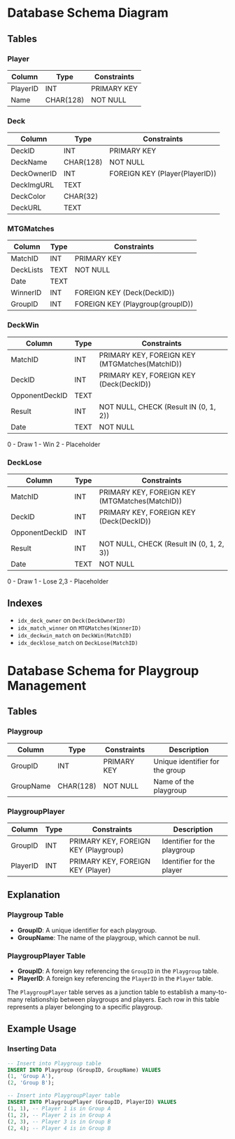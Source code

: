 # Database Schema Diagram

## Tables

### Player

| Column   | Type      | Constraints |
| -------- | --------- | ----------- |
| PlayerID | INT       | PRIMARY KEY |
| Name     | CHAR(128) | NOT NULL    |

### Deck

| Column      | Type      | Constraints                    |
| ----------- | --------- | ------------------------------ |
| DeckID      | INT       | PRIMARY KEY                    |
| DeckName    | CHAR(128) | NOT NULL                       |
| DeckOwnerID | INT       | FOREIGN KEY (Player(PlayerID)) |
| DeckImgURL  | TEXT      |                                |
| DeckColor   | CHAR(32)  |                                |
| DeckURL     | TEXT      |                                |

### MTGMatches

| Column    | Type | Constraints                      |
| --------- | ---- | -------------------------------- |
| MatchID   | INT  | PRIMARY KEY                      |
| DeckLists | TEXT | NOT NULL                         |
| Date      | TEXT |                                  |
| WinnerID  | INT  | FOREIGN KEY (Deck(DeckID))       |
| GroupID   | INT  | FOREIGN KEY (Playgroup(groupID)) |

### DeckWin

| Column         | Type | Constraints                                    |
| -------------- | ---- | ---------------------------------------------- |
| MatchID        | INT  | PRIMARY KEY, FOREIGN KEY (MTGMatches(MatchID)) |
| DeckID         | INT  | PRIMARY KEY, FOREIGN KEY (Deck(DeckID))        |
| OpponentDeckID | TEXT |                                                |
| Result         | INT  | NOT NULL, CHECK (Result IN (0, 1, 2))          |
| Date           | TEXT | NOT NULL                                       |

0 - Draw
1 - Win
2 - Placeholder

### DeckLose

| Column         | Type | Constraints                                    |
| -------------- | ---- | ---------------------------------------------- |
| MatchID        | INT  | PRIMARY KEY, FOREIGN KEY (MTGMatches(MatchID)) |
| DeckID         | INT  | PRIMARY KEY, FOREIGN KEY (Deck(DeckID))        |
| OpponentDeckID | INT  |                                                |
| Result         | INT  | NOT NULL, CHECK (Result IN (0, 1, 2, 3))       |
| Date           | TEXT | NOT NULL                                       |

0 - Draw
1 - Lose
2,3 - Placeholder

## Indexes

- `idx_deck_owner` on `Deck(DeckOwnerID)`
- `idx_match_winner` on `MTGMatches(WinnerID)`
- `idx_deckwin_match` on `DeckWin(MatchID)`
- `idx_decklose_match` on `DeckLose(MatchID)`

# Database Schema for Playgroup Management

## Tables

### Playgroup

| Column    | Type      | Constraints | Description                     |
| --------- | --------- | ----------- | ------------------------------- |
| GroupID   | INT       | PRIMARY KEY | Unique identifier for the group |
| GroupName | CHAR(128) | NOT NULL    | Name of the playgroup           |

### PlaygroupPlayer

| Column   | Type | Constraints                          | Description                  |
| -------- | ---- | ------------------------------------ | ---------------------------- |
| GroupID  | INT  | PRIMARY KEY, FOREIGN KEY (Playgroup) | Identifier for the playgroup |
| PlayerID | INT  | PRIMARY KEY, FOREIGN KEY (Player)    | Identifier for the player    |

## Explanation

### Playgroup Table

- **GroupID**: A unique identifier for each playgroup.
- **GroupName**: The name of the playgroup, which cannot be null.

### PlaygroupPlayer Table

- **GroupID**: A foreign key referencing the `GroupID` in the `Playgroup` table.
- **PlayerID**: A foreign key referencing the `PlayerID` in the `Player` table.

The `PlaygroupPlayer` table serves as a junction table to establish a many-to-many relationship between playgroups and players. Each row in this table represents a player belonging to a specific playgroup.

## Example Usage

### Inserting Data

```sql
-- Insert into Playgroup table
INSERT INTO Playgroup (GroupID, GroupName) VALUES
(1, 'Group A'),
(2, 'Group B');

-- Insert into PlaygroupPlayer table
INSERT INTO PlaygroupPlayer (GroupID, PlayerID) VALUES
(1, 1), -- Player 1 is in Group A
(1, 2), -- Player 2 is in Group A
(2, 3), -- Player 3 is in Group B
(2, 4); -- Player 4 is in Group B
```
